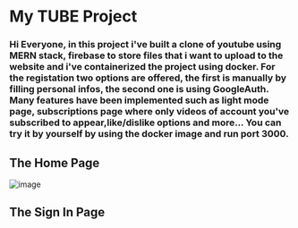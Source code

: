 # My TUBE Project

### Hi Everyone, in this project i've built a clone of youtube using MERN stack, firebase to store files that i want to upload to the website and i've containerized the project using docker. For the registation two options are offered, the first is manually by filling personal infos, the second one is using GoogleAuth. Many features have been implemented such as light mode page, subscriptions page where only videos of account you've subscribed to appear,like/dislike options and more... You can try it by yourself by using the docker image and run port 3000.

## The Home Page
![image](https://user-images.githubusercontent.com/57116911/206904442-3e0cfe74-8b8c-461d-84a9-ee661909e878.png)

## The Sign In Page
